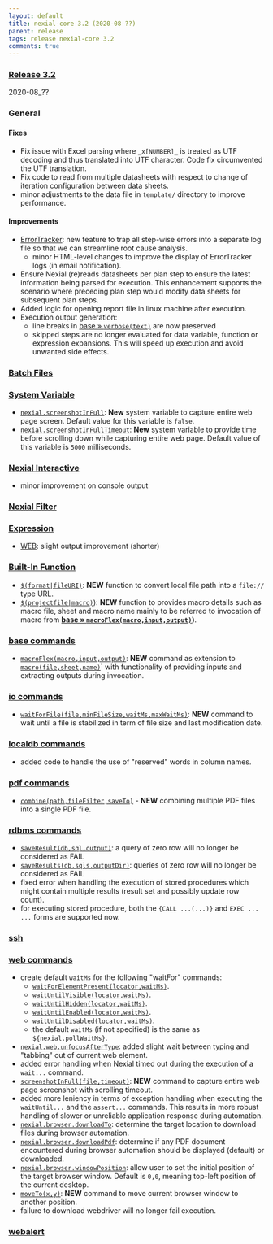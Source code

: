 ```yaml
---
layout: default
title: nexial-core 3.2 (2020-08-??)
parent: release
tags: release nexial-core 3.2
comments: true
---
```


### <a href="https://github.com/nexiality/nexial-core/releases/tag/nexial-core-v3.2_???" class="external-link" target="_nexial_link">Release 3.2</a>
2020-08_??


### General
#### Fixes
- Fix issue with Excel parsing where `_x[NUMBER]_` is treated as UTF decoding and thus translated into UTF character.
  Code fix circumvented the UTF translation.
- Fix code to read from multiple datasheets with respect to change of iteration configuration between data sheets.
- minor adjustments to the data file in `template/` directory to improve performance.
#### Improvements
- [ErrorTracker](../userguide/ExecutionLogs#errortracker-error-only-log-file): new feature to trap all step-wise errors
  into a separate log file so that we can streamline root cause analysis.
  - minor HTML-level changes to improve the display of ErrorTracker logs (in email notification).
- Ensure Nexial (re)reads datasheets per plan step to ensure the latest information being parsed for execution. This 
  enhancement supports the scenario where preceding plan step would modify data sheets for subsequent plan steps.
- Added logic for opening report file in linux machine after execution.
- Execution output generation:
  - line breaks in [base &raquo; `verbose(text)`](../commands/base/verbose(text)) are now preserved
  - skipped steps are no longer evaluated for data variable, function or expression expansions. This will speed up 
    execution and avoid unwanted side effects.


### [Batch Files](../userguide/BatchFiles)


### [System Variable](../systemvars)
- [`nexial.screenshotInFull`](../systemvars/index#nexial.screenshotInFull): **New** system variable to capture 
entire web page screen. Default value for this variable is `false`.
- [`nexial.screenshotInFullTimeout`](../systemvars/index#nexial.screenshotInFullTimeout): **New** system variable 
to provide time before scrolling down while capturing entire web page. Default value of this variable is `5000` milliseconds.


### [Nexial Interactive](../interactive)
- minor improvement on console output


### [Nexial Filter](../flowcontrols/filter)


### [Expression](../expressions)
- [WEB](../expressions/WEBexpression): slight output improvement (shorter)


### [Built-In Function](../functions)
- [`$(format|fileURI)`](../functions/$(format)#formatfileuritext): **NEW** function to convert local file path into a 
  `file://` type URL.
- [`$(projectfile|macro)`](../functions/$(projectfile)#projectfilemacrofilesheetname)): **NEW** function to provides
  macro details such as macro file, sheet and macro name mainly to be referred to invocation of 
  macro from **[base &raquo; `macroFlex(macro,input,output)`](../commands/base/macroFlex(macro,input,output)))**.

### [base commands](../commands/base)
- [`macroFlex(macro,input,output)`](../commands/base/macroFlex(macro,input,output)): **NEW** command as extension to 
[`macro(file,sheet,name)`](../commands/base/macro(file,sheet,name))` with functionality of providing inputs and 
extracting outputs during invocation.

### [io commands](../commands/io)
- [`waitForFile(file,minFileSize,waitMs,maxWaitMs)`](../commands/io/waitForFile(file,minFileSize,waitMs,maxWaitMs)):
  **NEW** command to wait until a file is stabilized in term of file size and last modification date.


### [localdb commands](../commands/localdb)
- added code to handle the use of "reserved" words in column names.


### [pdf commands](../commands/pdf)
- [`combine(path,fileFilter,saveTo)`](../commands/pdf/combine(path,fileFilter,saveTo)) - **NEW** combining multiple PDF 
  files into a single PDF file.


### [rdbms commands](../commands/rdbms)
- [`saveResult(db,sql,output)`](../commands/rdbms/saveResult(db,sql,output)): a query of zero row will no longer be 
  considered as FAIL 
- [`saveResults(db,sqls,outputDir)`](../commands/rdbms/saveResults(db,sqls,outputDir)): queries of zero row will no 
  longer be considered as FAIL 
- fixed error when handling the execution of stored procedures which might contain multiple results (result set and 
  possibly update row count). 
- for executing stored procedure, both the `{CALL ...(...)}` and `EXEC ... ...` forms are supported now.


### [ssh](../commands/ssh)


### [web commands](../commands/web)
- create default `waitMs` for the following "waitFor" commands:
  - [`waitForElementPresent(locator,waitMs)`](../commands/web/waitForElementPresent(locator,waitMs)).
  - [`waitUntilVisible(locator,waitMs)`](waitUntilVisible(locator,waitMs)).
  - [`waitUntilHidden(locator,waitMs)`](waitUntilHidden(locator,waitMs)).
  - [`waitUntilEnabled(locator,waitMs)`](waitUntilEnabled(locator,waitMs)).
  - [`waitUntilDisabled(locator,waitMs)`](waitUntilDisabled(locator,waitMs)). 
  - the default `waitMs` (if not specified) is the same as `${nexial.pollWaitMs}`.
- [`nexial.web.unfocusAfterType`](../systemvars/index.html#nexial.web.unfocusAfterType): added slight wait between 
  typing and "tabbing" out of current web element.
- added error handling when Nexial timed out during the execution of a `wait...` command.
- [`screenshotInFull(file,timeout)`](../commands/web/screenshotInFull(file,timeout)): **NEW** command to capture entire 
  web page screenshot with scrolling timeout.
- added more leniency in terms of exception handling when executing the `waitUntil...` and the `assert...` commands.
  This results in more robust handling of slower or unreliable application response during automation.
- [`nexial.browser.downloadTo`](../systemvars/index#nexial.browser.downloadTo): determine the target location to 
  download files during browser automation.
- [`nexial.browser.downloadPdf`](../systemvars/index#nexial.browser.downloadPdf): determine if any PDF document  
  encountered during browser automation should be displayed (default) or downloaded.
- [`nexial.browser.windowPosition`](../systemvars/index#nexial.browser.windowPosition): allow user to set the initial
  position of the target browser window. Default is `0,0`, meaning top-left position of the current desktop.
- [`moveTo(x,y)`](../commands/web/moveTo(x,y)): **NEW** command to move current browser window to another position.
- failure to download webdriver will no longer fail execution.


### [webalert](../commands/webalert)
